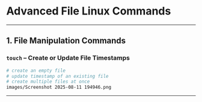 # Advanced File Linux Commands

---

## **1. File Manipulation Commands**

### **`touch`** – Create or Update File Timestamps

```bash
# create an empty file
# update timestamp of an existing file
# create multiple files at once
images/Screenshot 2025-08-11 194946.png

```

---

